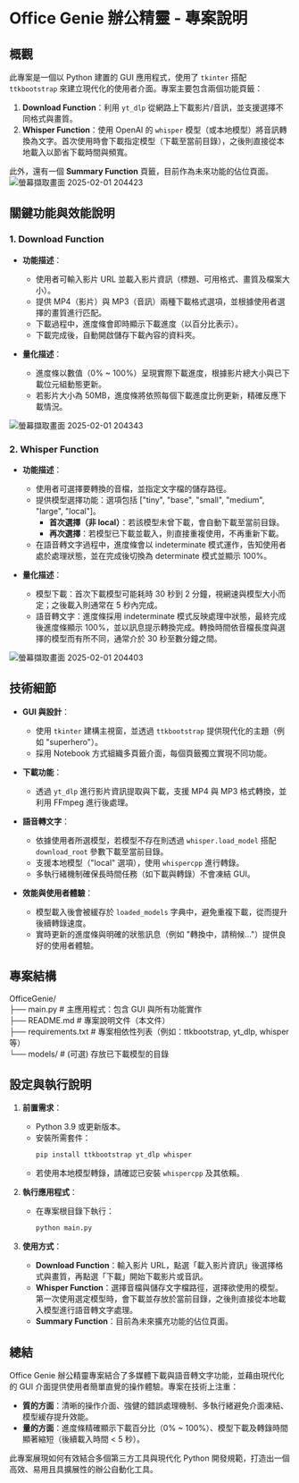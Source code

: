 # Office Genie 辦公精靈 - 專案說明

## 概觀
此專案是一個以 Python 建置的 GUI 應用程式，使用了 `tkinter` 搭配 `ttkbootstrap` 來建立現代化的使用者介面。專案主要包含兩個功能頁籤：
1. **Download Function**：利用 `yt_dlp` 從網路上下載影片/音訊，並支援選擇不同格式與畫質。
2. **Whisper Function**：使用 OpenAI 的 `whisper` 模型（或本地模型）將音訊轉換為文字。首次使用時會下載指定模型（下載至當前目錄），之後則直接從本地載入以節省下載時間與頻寬。

此外，還有一個 **Summary Function** 頁籤，目前作為未來功能的佔位頁面。
![螢幕擷取畫面 2025-02-01 204423](https://hackmd.io/_uploads/Sk5rD9jdkx.jpg)


## 關鍵功能與效能說明

### 1. Download Function
- **功能描述**：
  - 使用者可輸入影片 URL 並載入影片資訊（標題、可用格式、畫質及檔案大小）。
  - 提供 MP4（影片）與 MP3（音訊）兩種下載格式選項，並根據使用者選擇的畫質進行匹配。
  - 下載過程中，進度條會即時顯示下載進度（以百分比表示）。
  - 下載完成後，自動開啟儲存下載內容的資料夾。
  
- **量化描述**：
  - 進度條以數值（0% ~ 100%）呈現實際下載進度，根據影片總大小與已下載位元組動態更新。
  - 若影片大小為 50MB，進度條將依照每個下載進度比例更新，精確反應下載情況。

![螢幕擷取畫面 2025-02-01 204343](https://hackmd.io/_uploads/S1xHv9o_1x.jpg)


### 2. Whisper Function
- **功能描述**：
  - 使用者可選擇要轉換的音檔，並指定文字檔的儲存路徑。
  - 提供模型選擇功能：選項包括 ["tiny", "base", "small", "medium", "large", "local"]。
    - **首次選擇（非 local）**：若該模型未曾下載，會自動下載至當前目錄。
    - **再次選擇**：若模型已下載並載入，則直接重複使用，不再重新下載。
  - 在語音轉文字過程中，進度條會以 indeterminate 模式運作，告知使用者處於處理狀態，並在完成後切換為 determinate 模式並顯示 100%。
  
- **量化描述**：
  - 模型下載：首次下載模型可能耗時 30 秒到 2 分鐘，視網速與模型大小而定；之後載入則通常在 5 秒內完成。
  - 語音轉文字：進度條採用 indeterminate 模式反映處理中狀態，最終完成後進度條顯示 100%，並以訊息提示轉換完成。轉換時間依音檔長度與選擇的模型而有所不同，通常介於 30 秒至數分鐘之間。

![螢幕擷取畫面 2025-02-01 204403](https://hackmd.io/_uploads/ryBrvcju1x.jpg)


## 技術細節
- **GUI 與設計**：
  - 使用 `tkinter` 建構主視窗，並透過 `ttkbootstrap` 提供現代化的主題（例如 "superhero"）。
  - 採用 Notebook 方式組織多頁籤介面，每個頁籤獨立實現不同功能。
  
- **下載功能**：
  - 透過 `yt_dlp` 進行影片資訊提取與下載，支援 MP4 與 MP3 格式轉換，並利用 FFmpeg 進行後處理。
  
- **語音轉文字**：
  - 依據使用者所選模型，若模型不存在則透過 `whisper.load_model` 搭配 `download_root` 參數下載至當前目錄。
  - 支援本地模型（"local" 選項），使用 `whispercpp` 進行轉錄。
  - 多執行緒機制確保長時間任務（如下載與轉錄）不會凍結 GUI。
  
- **效能與使用者體驗**：
  - 模型載入後會被緩存於 `loaded_models` 字典中，避免重複下載，從而提升後續轉錄速度。
  - 實時更新的進度條與明確的狀態訊息（例如 "轉換中，請稍候..."）提供良好的使用者體驗。

## 專案結構


OfficeGenie/ 
<br>├── main.py # 主應用程式：包含 GUI 與所有功能實作 
<br>├── README.md # 專案說明文件（本文件） 
<br>├── requirements.txt # 專案相依性列表（例如：ttkbootstrap, yt_dlp, whisper 等） 
<br>└── models/ # (可選) 存放已下載模型的目錄

## 設定與執行說明
1. **前置需求**：
   - Python 3.9 或更新版本。
   - 安裝所需套件：
     ```bash
     pip install ttkbootstrap yt_dlp whisper
     ```
   - 若使用本地模型轉錄，請確認已安裝 `whispercpp` 及其依賴。

2. **執行應用程式**：
   - 在專案根目錄下執行：
     ```bash
     python main.py
     ```

3. **使用方式**：
   - **Download Function**：輸入影片 URL，點選「載入影片資訊」後選擇格式與畫質，再點選「下載」開始下載影片或音訊。
   - **Whisper Function**：選擇音檔與儲存文字檔路徑，選擇欲使用的模型。第一次使用選定模型時，會下載並存放於當前目錄，之後則直接從本地載入模型進行語音轉文字處理。
   - **Summary Function**：目前為未來擴充功能的佔位頁面。

## 總結
Office Genie 辦公精靈專案結合了多媒體下載與語音轉文字功能，並藉由現代化的 GUI 介面提供使用者簡單直覺的操作體驗。專案在技術上注重：
- **質的方面**：清晰的操作介面、強健的錯誤處理機制、多執行緒避免介面凍結、模型緩存提升效能。
- **量的方面**：進度條精確顯示下載百分比（0% ~ 100%）、模型下載及轉錄時間顯著縮短（後續載入時間 < 5 秒）。

此專案展現如何有效結合多個第三方工具與現代化 Python 開發規範，打造出一個高效、易用且具擴展性的辦公自動化工具。
